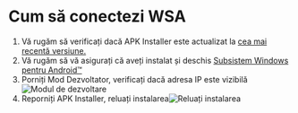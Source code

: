 # Cum să conectezi WSA
1. Vă rugăm să verificați dacă APK Installer este actualizat la [cea mai recentă versiune.](https://www.microsoft.com/store/productId/9P2JFQ43FPPG "APK Installer")
2. Vă rugăm să vă asigurați că aveți instalat și deschis [Subsistem Windows pentru Android™](https://www.microsoft.com/store/productId/9P3395VX91NR)
3. Porniți Mod Dezvoltator, verificați dacă adresa IP este vizibilă![Modul de dezvoltare](https://raw.githubusercontent.com/Paving-Base/APK-Installer/screenshots/Documents/Tutorials/How%20To%20Connect%20WSA/Images/Snipaste_2022-10-02_19-02-09.png)
4. Reporniți APK Installer, reluați instalarea![Reluați instalarea](https://raw.githubusercontent.com/Paving-Base/APK-Installer/screenshots/Documents/Tutorials/How%20To%20Connect%20WSA/Images/Snipaste_2022-10-02_17-34-04.png)
